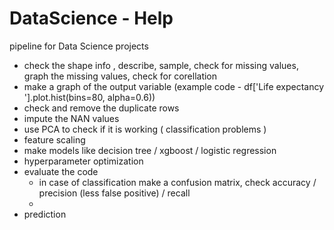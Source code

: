 # DataScience - Help

pipeline for Data Science projects

- check the shape info , describe, sample, check for missing values, graph the missing values, check for corellation 
- make a graph of the output variable (example code - df['Life expectancy '].plot.hist(bins=80, alpha=0.6))
- check and remove the duplicate rows 
- impute the NAN values 
- use PCA to check if it is working ( classification problems ) 
- feature scaling 
- make models like decision tree / xgboost / logistic regression 
- hyperparameter optimization 
- evaluate the code 
  - in case of classification make a confusion matrix, check accuracy / precision (less false positive) / recall 
  - 
- prediction 
